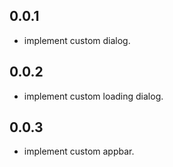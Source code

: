 ## 0.0.1

* implement custom dialog.

## 0.0.2

* implement custom loading dialog.

## 0.0.3

* implement custom appbar.